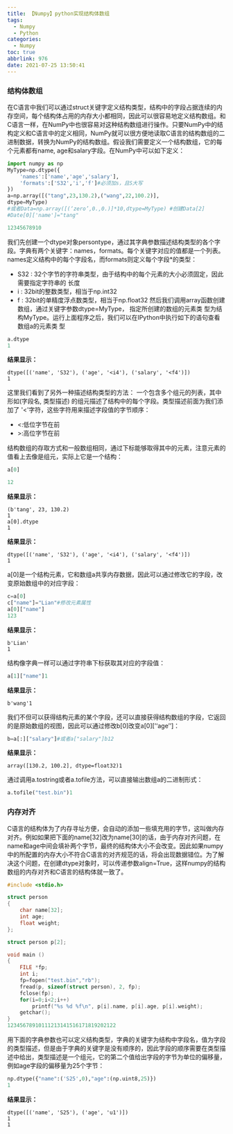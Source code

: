 ```yaml
---
title: 【Numpy】python实现结构体数组
tags:
  - Numpy
  - Python
categories:
  - Numpy
toc: true
abbrlink: 976
date: 2021-07-25 13:50:41
---
```


### 结构体数组

在C语言中我们可以通过struct关键字定义结构类型，结构中的字段占据连续的内存空间，每个结构体占用的内存大小都相同，因此可以很容易地定义结构数组。和C语言一样，在NumPy中也很容易对这种结构数组进行操作。只要NumPy中的结构定义和C语言中的定义相同，NumPy就可以很方便地读取C语言的结构数组的二进制数据，转换为NumPy的结构数组。假设我们需要定义一个结构数组，它的每个元素都有name, age和salary字段。在NumPy中可以如下定义：

<!--more-->

```python
import numpy as np
MyType=np.dtype({
    'names':['name','age','salary'],
    'formats':['S32','i','f']#必须加s，且S大写
})
a=np.array([("tang",23,130.2),("wang",22,100.2)],
dtype=MyType)
#或者Data=np.array([(‘zero’,0.,0.)]*10,dtype=MyType) #创建Data[2]
#Date[0]['name']="tang"

12345678910
```

我们先创建一个dtype对象persontype，通过其字典参数描述结构类型的各个字段。字典有两个关键字：names，formats。每个关键字对应的值都是一个列表。names定义结构中的每个字段名，而formats则定义每个字段*的类型：

- S32 : 32个字节的字符串类型，由于结构中的每个元素的大小必须固定，因此需要指定字符串的
  长度
- i : 32bit的整数类型，相当于np.int32
- f : 32bit的单精度浮点数类型，相当于np.float32
  然后我们调用array函数创建数组，通过关键字参数dtype=MyType， 指定所创建的数组的元素类
  型为结构MyType。运行上面程序之后，我们可以在IPython中执行如下的语句查看数组a的元素类
  型

```python
a.dtype
1
```

**结果显示：**

```
dtype([('name', 'S32'), ('age', '<i4'), ('salary', '<f4')])
1
```

这里我们看到了另外一种描述结构类型的方法： 一个包含多个组元的列表，其中形如(字段名, 类型描述) 的组元描述了结构中的每个字段。类型描述前面为我们添加了 '<'字符，这些字符用来描述字段值的字节顺序：

- <:低位字节在前
- \>:高位字节在前

结构数组的存取方式和一般数组相同，通过下标能够取得其中的元素，注意元素的值看上去像是组元，实际上它是一个结构：

```python
a[0]

12
```

**结果显示：**

```
(b'tang', 23, 130.2)
1
a[0].dtype
1
```

**结果显示：**

```
dtype([('name', 'S32'), ('age', '<i4'), ('salary', '<f4')])
1
```

a[0]是一个结构元素，它和数组a共享内存数据，因此可以通过修改它的字段，改变原始数组中的对应字段：

```python
c=a[0]
c["name"]="Lian"#修改元素属性
a[0]["name"]
123
```

**结果显示：**

```
b'Lian'
1
```

结构像字典一样可以通过字符串下标获取其对应的字段值：

```python
a[1]["name"]1
```

**结果显示：**

```
b'wang'1
```

我们不但可以获得结构元素的某个字段，还可以直接获得结构数组的字段，它返回的是原始数组的视图，因此可以通过修改b[0]改变a[0][’‘age’’]：

```python
b=a[:]["salary"]#或者a["salary"]b12
```

**结果显示：**

```
array([130.2, 100.2], dtype=float32)1
```

通过调用a.tostring或者a.tofile方法，可以直接输出数组a的二进制形式：

```python
a.tofile("test.bin")1
```

### 内存对齐

C语言的结构体为了内存寻址方便，会自动的添加一些填充用的字节，这叫做内存对齐。例如如果把下面的name[32]改为name[30]的话，由于内存对齐问题，在name和age中间会填补两个字节，最终的结构体大小不会改变。因此如果numpy中的所配置的内存大小不符合C语言的对齐规范的话，将会出现数据错位。为了解决这个问题，在创建dtype对象时，可以传递参数align=True，这样numpy的结构数组的内存对齐和C语言的结构体就一致了。

```c
#include <stdio.h>

struct person
{
	char name[32];
	int age;
	float weight;
};

struct person p[2];

void main ()
{
	FILE *fp;
	int i;
	fp=fopen("test.bin","rb");
	fread(p, sizeof(struct person), 2, fp);
	fclose(fp);
	for(i=0;i<2;i++)
		printf("%s %d %f\n", p[i].name, p[i].age, p[i].weight);
	getchar();
}
12345678910111213141516171819202122
```

用下面的字典参数也可以定义结构类型，字典的关键字为结构中字段名，值为字段的类型描述，但是由于字典的关键字是没有顺序的，因此字段的顺序需要在类型描述中给出，类型描述是一个组元，它的第二个值给出字段的字节为单位的偏移量，例如age字段的偏移量为25个字节：

```python
np.dtype({"name":('S25',0),"age":(np.uint8,25)})
1
```

**结果显示：**

```
dtype([('name', 'S25'), ('age', 'u1')])
1
1
```
